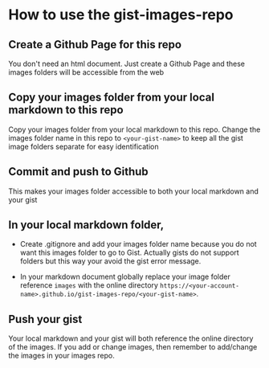 # How to use the gist-images-repo

## Create a Github Page for this repo

You don't need an html document. Just create a Github Page and these images folders will be accessible from the web

## Copy your images folder from your local markdown to this repo

Copy your images folder from your local markdown to this repo. Change the images folder name in this repo to `<your-gist-name>` to keep all the gist image folders separate for easy identification

## Commit and push to Github

This makes your images folder accessible to both your local markdown and your gist

## In your local markdown folder,

- Create .gitignore and add your images folder name because you do not want this images folder to go to Gist. Actually gists do not support folders but this way your avoid the gist error message.

- In your markdown document globally replace your image folder reference `images` with the online directory `https://<your-account-name>.github.io/gist-images-repo/<your-gist-name>`.

## Push your gist

Your local markdown and your gist will both reference the online directory of the images. If you add or change images, then remember to add/change the images in your images repo.
